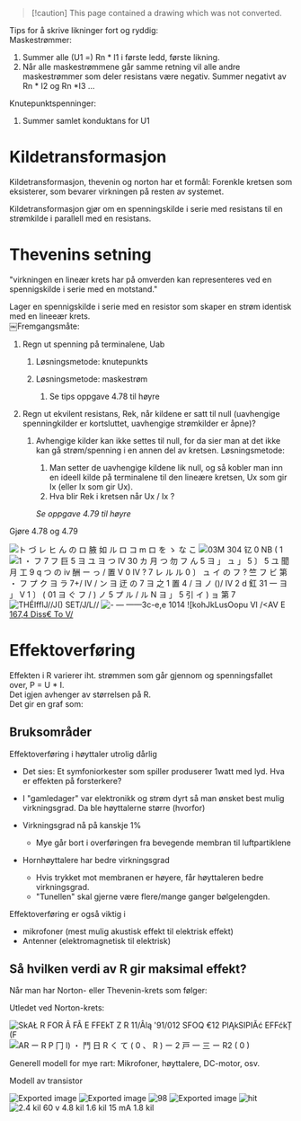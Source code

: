 > [!caution] This page contained a drawing which was not converted.   

Tips for å skrive likninger fort og ryddig:  
Maskestrømmer:

1. Summer alle (U1 =) Rn * I1 i første ledd, første likning.
2. Når alle maskestrømmene går samme retning vil alle andre maskestrømmer som deler resistans være negativ. Summer negativt av Rn * I2 og Rn *I3 …

Knutepunktspenninger:

1. Summer samlet konduktans for U1

# Kildetransformasjon

Kildetransformasjon, thevenin og norton har et formål: Forenkle kretsen som eksisterer, som bevarer virkningen på resten av systemet.
 
Kildetransformasjon gjør om en spenningskilde i serie med resistans til en strømkilde i parallell med en resistans.
 
# Thevenins setning

"virkningen en lineær krets har på omverden kan representeres ved en spennigskilde i serie med en motstand."
 
Lager en spennigskilde i serie med en resistor som skaper en strøm identisk med en lineeær krets.  
￼Fremgangsmåte:

1. Regn ut spenning på terminalene, Uab
    
    1. Løsningsmetode: knutepunkts
    2. Løsningsmetode: maskestrøm
        
        1. Se tips oppgave 4.78 til høyre
2. Regn ut ekvilent resistans, Rek, når kildene er satt til null (uavhengige spenningkilder er kortsluttet, uavhengige strømkilder er åpne)?
    
    1. Avhengige kilder kan ikke settes til null, for da sier man at det ikke kan gå strøm/spenning i en annen del av kretsen. Løsningsmetode:
        
        1. Man setter de uavhengige kildene lik null, og så kobler man inn en ideell kilde på terminalene til den lineære kretsen, Ux som gir Ix (eller Ix som gir Ux).
        2. Hva blir Rek i kretsen når Ux / Ix ?
        
        _Se oppgave 4.79 til høyre_
        
 
Gjøre 4.78 og 4.79
 
![ト づ レ ヒ ん の ロ 腋 如 ル ロ コ m ロ を ゝ な こ ](Exported%20image%2020240415112044-0.png) ![03M 304 钇 0 NB ( 1 ](Exported%20image%2020240415112044-1.jpeg) ![1 ・ フ 7 フ 巨 5 ヨ ユ ヨ つ Ⅳ 30 カ 月 つ 勿 フ ん 5 ヨ 」 ュ 」 5 〕 5 ユ 聞 月 工 9 q つ の ⅳ 酬 ー っ / 置 V 0 Ⅳ ? 7 レ ル ル 0 〕 ュ イ の フ ? 竺 フ ビ 第 ・ フ プ ク ヨ ラ 7+/ Ⅳ / ン ヨ 迂 の 7 ヨ 之 1 置 4 / ヨ ノ ()/ Ⅳ 2 d 釭 31 一 ヨ 」 V 1 〕 ( 01 ヨ ぐ フ / ) ノ 5 プ ル / ル N ヨ 」 5 引 イ ) ョ 第 7 ](Exported%20image%2020240415112044-2.jpeg) ![THÉIfflJ//J() SET/J/L// ](Exported%20image%2020240415112044-3.jpeg) ![- — ——3c-e,e 1014 ](Exported%20image%2020240415112044-4.jpeg) ![kohJkLusOopu VI /<AV E [167,4 Diss€ To V/ ](Exported%20image%2020240415112044-5.jpeg)                                                                                                                                                                                                                                                                                                                                                                                                                                                                                                                                                                                                                                                                                                                                                                                                                                                                 

# Effektoverføring

Effekten i R varierer iht. strømmen som går gjennom og spenningsfallet over, P = U * I.  
Det igjen avhenger av størrelsen på R.  
Det gir en graf som:

## Bruksområder

Effektoverføring i høyttaler utrolig dårlig

- Det sies: Et symfoniorkester som spiller produserer 1watt med lyd. Hva er effekten på forsterkere?
- I "gamledager" var elektronikk og strøm dyrt så man ønsket best mulig virkningsgrad. Da ble høyttalerne større (hvorfor)
- Virkningsgrad nå på kanskje 1%
    
    - Mye går bort i overføringen fra bevegende membran til luftpartiklene
- Hornhøyttalere har bedre virkningsgrad
    
    - Hvis trykket mot membranen er høyere, får høyttaleren bedre virkningsgrad.
    - "Tunellen" skal gjerne være flere/mange ganger bølgelengden.
 
Effektoverføring er også viktig i

- mikrofoner (mest mulig akustisk effekt til elektrisk effekt)
- Antenner (elektromagnetisk til elektrisk)

## Så hvilken verdi av R gir maksimal effekt?
 
Når man har Norton- eller Thevenin-krets som følger:
 
Utledet ved Norton-krets:

![SkAŁ R FOR Â FÂ E FFEkT Z R 11/Âlą '91/012 SFOQ €12 PlĄkSIPIĂć EFFćkȚ (F ](Exported%20image%2020240415112044-6.jpeg) ![AR ー R P 冂 l) ・ 鬥 日 R く て ( 0 、 R ) ー 2 戸 一 三 ー R2 ( 0 ) ](Exported%20image%2020240415112044-7.jpeg)  

Generell modell for mye rart: Mikrofoner, høyttalere, DC-motor, osv.

Modell av transistor

![Exported image](Exported%20image%2020240415112044-8.jpeg)                                              ![Exported image](Exported%20image%2020240415112044-9.jpeg)         ![98 ](Exported%20image%2020240415112044-10.jpeg)  ![Exported image](Exported%20image%2020240415112044-11.jpeg)                                                                                                                                                                                                                                                                                                                                                                                                                            ![hit ](Exported%20image%2020240415112044-12.jpeg)                                                                                                                                                                                                                                                                                                             ![2.4 kil 60 v 4.8 kil 1.6 kil 15 mA 1.8 kil ](Exported%20image%2020240415112044-13.jpeg)